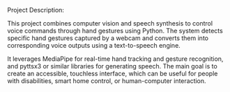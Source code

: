 Project Description:

This project combines computer vision and speech synthesis to control voice commands through hand gestures using Python. The system detects specific hand gestures captured by a webcam and converts them into corresponding voice outputs using a text-to-speech engine.

It leverages MediaPipe for real-time hand tracking and gesture recognition, and pyttsx3 or similar libraries for generating speech. The main goal is to create an accessible, touchless interface, which can be useful for people with disabilities, smart home control, or human-computer interaction.
